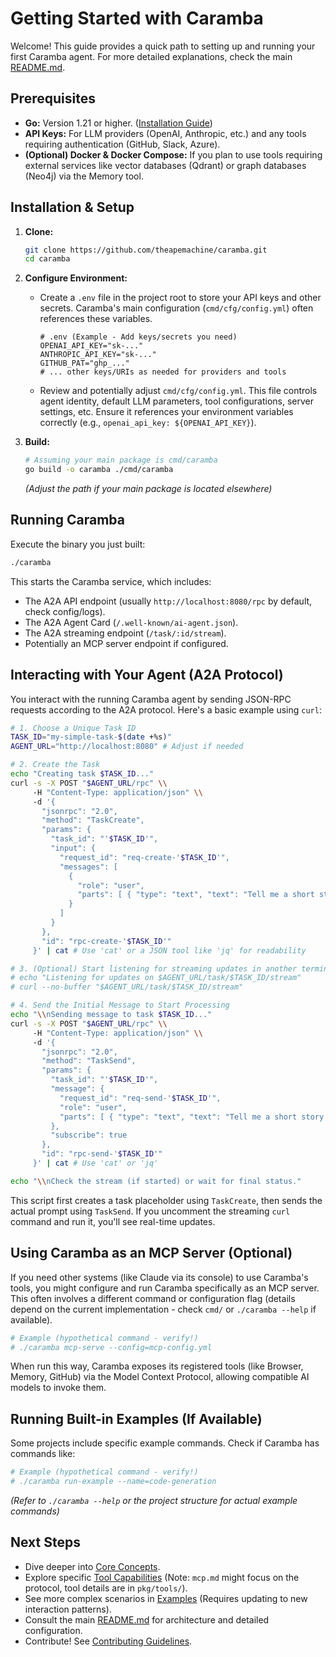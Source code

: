 # Getting Started with Caramba

Welcome! This guide provides a quick path to setting up and running your first Caramba agent. For more detailed explanations, check the main [README.md](../README.md).

## Prerequisites

- **Go:** Version 1.21 or higher. ([Installation Guide](https://go.dev/doc/install))
- **API Keys:** For LLM providers (OpenAI, Anthropic, etc.) and any tools requiring authentication (GitHub, Slack, Azure).
- **(Optional) Docker & Docker Compose:** If you plan to use tools requiring external services like vector databases (Qdrant) or graph databases (Neo4j) via the Memory tool.

## Installation & Setup

1. **Clone:**

    ```bash
    git clone https://github.com/theapemachine/caramba.git
    cd caramba
    ```

2. **Configure Environment:**

    - Create a `.env` file in the project root to store your API keys and other secrets. Caramba's main configuration (`cmd/cfg/config.yml`) often references these variables.

      ```env
      # .env (Example - Add keys/secrets you need)
      OPENAI_API_KEY="sk-..."
      ANTHROPIC_API_KEY="sk-..."
      GITHUB_PAT="ghp_..."
      # ... other keys/URIs as needed for providers and tools
      ```

    - Review and potentially adjust `cmd/cfg/config.yml`. This file controls agent identity, default LLM parameters, tool configurations, server settings, etc. Ensure it references your environment variables correctly (e.g., `openai_api_key: ${OPENAI_API_KEY}`).

3. **Build:**

    ```bash
    # Assuming your main package is cmd/caramba
    go build -o caramba ./cmd/caramba
    ```

    _(Adjust the path if your main package is located elsewhere)_

## Running Caramba

Execute the binary you just built:

```bash
./caramba
```

This starts the Caramba service, which includes:

- The A2A API endpoint (usually `http://localhost:8080/rpc` by default, check config/logs).
- The A2A Agent Card (`/.well-known/ai-agent.json`).
- The A2A streaming endpoint (`/task/:id/stream`).
- Potentially an MCP server endpoint if configured.

## Interacting with Your Agent (A2A Protocol)

You interact with the running Caramba agent by sending JSON-RPC requests according to the A2A protocol. Here's a basic example using `curl`:

```bash
# 1. Choose a Unique Task ID
TASK_ID="my-simple-task-$(date +%s)"
AGENT_URL="http://localhost:8080" # Adjust if needed

# 2. Create the Task
echo "Creating task $TASK_ID..."
curl -s -X POST "$AGENT_URL/rpc" \\
     -H "Content-Type: application/json" \\
     -d '{
       "jsonrpc": "2.0",
       "method": "TaskCreate",
       "params": {
         "task_id": "'$TASK_ID'",
         "input": {
           "request_id": "req-create-'$TASK_ID'",
           "messages": [
             {
               "role": "user",
               "parts": [ { "type": "text", "text": "Tell me a short story about a brave Go gopher." } ]
             }
           ]
         }
       },
       "id": "rpc-create-'$TASK_ID'"
     }' | cat # Use 'cat' or a JSON tool like 'jq' for readability

# 3. (Optional) Start listening for streaming updates in another terminal
# echo "Listening for updates on $AGENT_URL/task/$TASK_ID/stream"
# curl --no-buffer "$AGENT_URL/task/$TASK_ID/stream"

# 4. Send the Initial Message to Start Processing
echo "\\nSending message to task $TASK_ID..."
curl -s -X POST "$AGENT_URL/rpc" \\
     -H "Content-Type: application/json" \\
     -d '{
       "jsonrpc": "2.0",
       "method": "TaskSend",
       "params": {
         "task_id": "'$TASK_ID'",
         "message": {
           "request_id": "req-send-'$TASK_ID'",
           "role": "user",
           "parts": [ { "type": "text", "text": "Tell me a short story about a brave Go gopher." } ]
         },
         "subscribe": true
       },
       "id": "rpc-send-'$TASK_ID'"
     }' | cat # Use 'cat' or 'jq'

echo "\\nCheck the stream (if started) or wait for final status."
```

This script first creates a task placeholder using `TaskCreate`, then sends the actual prompt using `TaskSend`. If you uncomment the streaming `curl` command and run it, you'll see real-time updates.

## Using Caramba as an MCP Server (Optional)

If you need other systems (like Claude via its console) to use Caramba's tools, you might configure and run Caramba specifically as an MCP server. This often involves a different command or configuration flag (details depend on the current implementation - check `cmd/` or `./caramba --help` if available).

```bash
# Example (hypothetical command - verify!)
# ./caramba mcp-serve --config=mcp-config.yml
```

When run this way, Caramba exposes its registered tools (like Browser, Memory, GitHub) via the Model Context Protocol, allowing compatible AI models to invoke them.

## Running Built-in Examples (If Available)

Some projects include specific example commands. Check if Caramba has commands like:

```bash
# Example (hypothetical command - verify!)
# ./caramba run-example --name=code-generation
```

_(Refer to `./caramba --help` or the project structure for actual example commands)_

## Next Steps

- Dive deeper into [Core Concepts](core-concepts.md).
- Explore specific [Tool Capabilities](mcp.md) (Note: `mcp.md` might focus on the protocol, tool details are in `pkg/tools/`).
- See more complex scenarios in [Examples](examples.md) (Requires updating to new interaction patterns).
- Consult the main [README.md](../README.md) for architecture and detailed configuration.
- Contribute! See [Contributing Guidelines](contributing.md).
